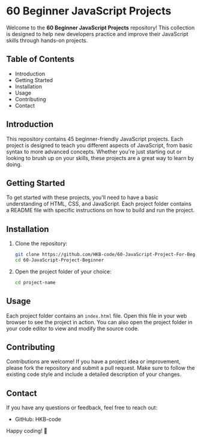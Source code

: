 # 60 Beginner JavaScript Projects

Welcome to the **60 Beginner JavaScript Projects** repository! This collection is designed to help new developers practice and improve their JavaScript skills through hands-on projects.

## Table of Contents

- Introduction
- Getting Started
- Installation
- Usage
- Contributing
- Contact

## Introduction

This repository contains 45 beginner-friendly JavaScript projects. Each project is designed to teach you different aspects of JavaScript, from basic syntax to more advanced concepts. Whether you're just starting out or looking to brush up on your skills, these projects are a great way to learn by doing.

## Getting Started

To get started with these projects, you'll need to have a basic understanding of HTML, CSS, and JavaScript. Each project folder contains a README file with specific instructions on how to build and run the project.

## Installation

1. Clone the repository:

   ```bash
   git clone https://github.com/HKB-code/60-JavaScript-Project-For-Beginner.git
   cd 60-JavaScript-Project-Beginner
   ```

2. Open the project folder of your choice:
   ```bash
   cd project-name
   ```

## Usage

Each project folder contains an `index.html` file. Open this file in your web browser to see the project in action. You can also open the project folder in your code editor to view and modify the source code.

## Contributing

Contributions are welcome! If you have a project idea or improvement, please fork the repository and submit a pull request. Make sure to follow the existing code style and include a detailed description of your changes.

## Contact

If you have any questions or feedback, feel free to reach out:

- GitHub: HKB-code

Happy coding! 🚀
